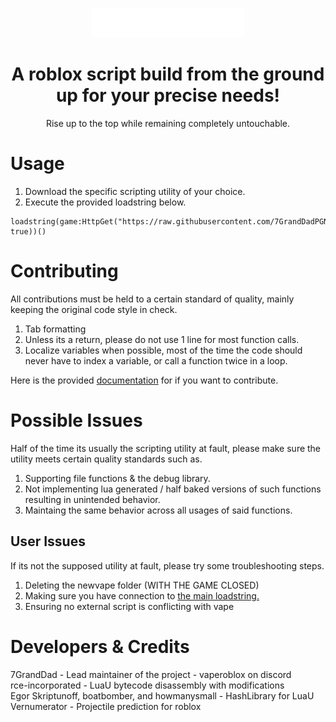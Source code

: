 <p align="center">
  <img src="./README/vapelogo.png"/>
</p>
<h1 align="center">
  A roblox script build from the ground up for your precise needs!
</h1>
<p align="center">
  Rise up to the top while remaining completely untouchable.
</p>

# Usage
1. Download the specific scripting utility of your choice.
2. Execute the provided loadstring below.
```
loadstring(game:HttpGet("https://raw.githubusercontent.com/7GrandDadPGN/VapeV4ForRoblox/main/NewMainScript.lua", true))()
```

# Contributing
All contributions must be held to a certain standard of quality, mainly keeping the original code style in check.
1. Tab formatting
2. Unless its a return, please do not use 1 line for most function calls.
3. Localize variables when possible, most of the time the code should never have to index a variable, or call a function twice in a loop.

Here is the provided [documentation](https://github.com/7GrandDadPGN/VapeV4ForRoblox/wiki) for if you want to contribute.

# Possible Issues
Half of the time its usually the scripting utility at fault, please make sure the utility meets certain quality standards such as.
1. Supporting file functions & the debug library.
2. Not implementing lua generated / half baked versions of such functions resulting in unintended behavior.
3. Maintaing the same behavior across all usages of said functions.
## User Issues
If its not the supposed utility at fault, please try some troubleshooting steps.
1. Deleting the newvape folder (WITH THE GAME CLOSED)
2. Making sure you have connection to [the main loadstring.](https://raw.githubusercontent.com/7GrandDadPGN/VapeV4ForRoblox/refs/heads/main/NewMainScript.lua)
3. Ensuring no external script is conflicting with vape

# Developers & Credits
7GrandDad - Lead maintainer of the project - vaperoblox on discord
<br/>
rce-incorporated - LuaU bytecode disassembly with modifications
<br/>
Egor Skriptunoff, boatbomber, and howmanysmall - HashLibrary for LuaU
<br/>
Vernumerator - Projectile prediction for roblox
